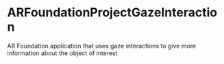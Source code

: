 # ARFoundationProjectGazeInteraction
AR Foundation application that uses gaze interactions to give more information about the object of interest
